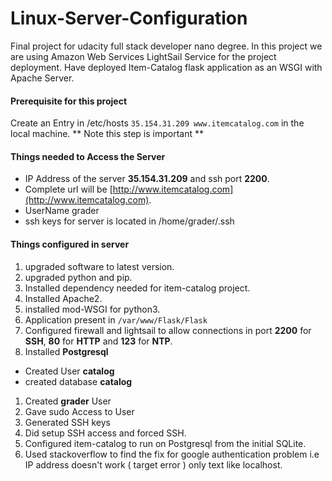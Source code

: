 # Linux-Server-Configuration
Final project for udacity full stack developer nano degree. In this project we are using Amazon Web Services LightSail Service for the project deployment.
Have deployed Item-Catalog flask application as an WSGI with Apache Server.

#### Prerequisite for this project
Create an Entry in /etc/hosts
``` 35.154.31.209 www.itemcatalog.com ``` in the local machine.
** Note this step is important **

#### Things needed to Access the Server
- IP Address of the server **35.154.31.209** and ssh port **2200**.
- Complete url will be [http://www.itemcatalog.com](http://www.itemcatalog.com).
- UserName grader
- ssh keys for server is located in /home/grader/.ssh

#### Things configured in server
1. upgraded software to latest version.
1. upgraded python and pip.
1. Installed dependency needed for item-catalog project.
1. Installed Apache2.
1. installed mod-WSGI for python3.
1. Application present in ```/var/www/Flask/Flask ```
1. Configured firewall and lightsail to allow connections in port **2200** for **SSH**, **80** for **HTTP** and **123** for **NTP**.
1. Installed **Postgresql**
  - Created User **catalog**
  - created database **catalog**
1. Created **grader** User
1. Gave sudo Access to User
1. Generated SSH keys
1. Did setup SSH access and forced SSH.
1. Configured item-catalog to run on Postgresql from the initial SQLite.
1. Used stackoverflow to find the fix for google authentication problem i.e IP address doesn't work ( target error ) only text like localhost.
